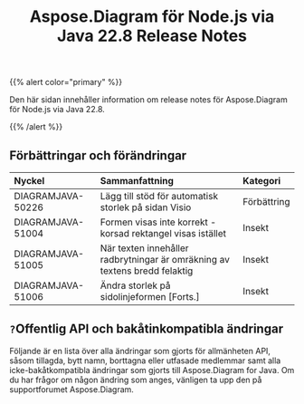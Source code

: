 ﻿---
title: Aspose.Diagram för Node.js via Java 22.8 Release Notes
type: docs
weight: 20
url: /sv/java/aspose-diagram-for-node-js-via-java-22-8-release-notes/
---
{{% alert color="primary" %}}

Den här sidan innehåller information om release notes för Aspose.Diagram för Node.js via Java 22.8.

{{% /alert %}}
## **Förbättringar och förändringar**  ##

|**Nyckel**|**Sammanfattning**|**Kategori**|
|:- |:- |:- |
|DIAGRAMJAVA-50226|Lägg till stöd för automatisk storlek på sidan Visio|Förbättring|
|DIAGRAMJAVA-51004|Formen visas inte korrekt - korsad rektangel visas istället|Insekt|
|DIAGRAMJAVA-51005|När texten innehåller radbrytningar är omräkning av textens bredd felaktig|Insekt|
|DIAGRAMJAVA-51006|Ändra storlek på sidolinjeformen [Forts.]|Insekt|

## `?`**Offentlig API och bakåtinkompatibla ändringar**
Följande är en lista över alla ändringar som gjorts för allmänheten API, såsom tillagda, bytt namn, borttagna eller utfasade medlemmar samt alla icke-bakåtkompatibla ändringar som gjorts till Aspose.Diagram for Java. Om du har frågor om någon ändring som anges, vänligen ta upp den på supportforumet Aspose.Diagram.
